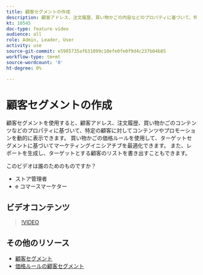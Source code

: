 ```yaml
---
title: 顧客セグメントの作成
description: 顧客アドレス、注文履歴、買い物かごの内容などのプロパティに基づいて、特定の顧客に対してコンテンツやプロモーションを動的に表示する方法を説明します。
kt: 10545
doc-type: feature video
audience: all
role: Admin, Leader, User
activity: use
source-git-commit: e5985735af631099c10efe0fe0f9d4c237b04b85
workflow-type: tm+mt
source-wordcount: '0'
ht-degree: 0%

---
```


# 顧客セグメントの作成

顧客セグメントを使用すると、顧客アドレス、注文履歴、買い物かごのコンテンツなどのプロパティに基づいて、特定の顧客に対してコンテンツやプロモーションを動的に表示できます。 買い物かごの価格ルールを使用して、ターゲットセグメントに基づいてマーケティングイニシアチブを最適化できます。 また、レポートを生成し、ターゲットとする顧客のリストを書き出すこともできます。

このビデオは誰のためのものですか？

- ストア管理者
- e コマースマーケター

## ビデオコンテンツ

>[!VIDEO](https://video.tv.adobe.com/v/343659?quality=12&learn=on)

## その他のリソース

- [顧客セグメント](https://docs.magento.com/user-guide/marketing/customer-segments.html)
- [価格ルールの顧客セグメント](https://docs.magento.com/user-guide/marketing/customer-segment-price-rule.html)
